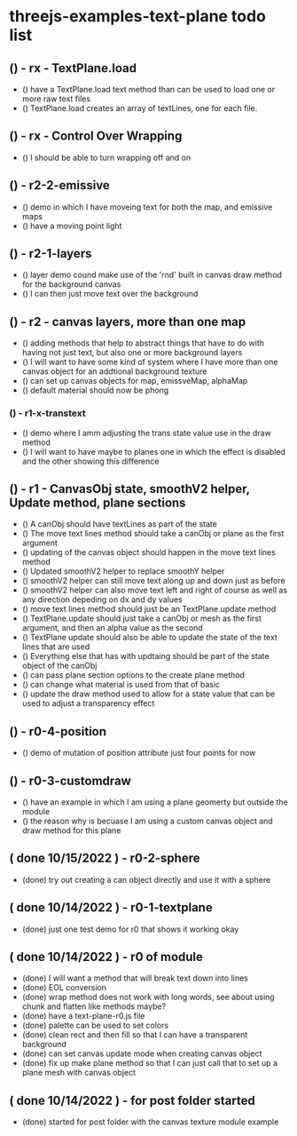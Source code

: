 # threejs-examples-text-plane todo list

## () - rx - TextPlane.load
* () have a TextPlane.load text method than can be used to load one or more raw text files
* () TextPlane.load creates an array of textLines, one for each file.

## () - rx - Control Over Wrapping
* () I should be able to turn wrapping off and on 




## () - r2-2-emissive
* () demo in which I have moveing text for both the map, and emissive maps
* () have a moving point light

## () - r2-1-layers
* () layer demo cound make use of the 'rnd' built in canvas draw method for the background canvas
* () I can then just move text over the background

## () - r2 - canvas layers, more than one map
* () adding methods that help to abstract things that have to do with having not just text, but also one or more background layers
* () I will want to have some kind of system where I have more than one canvas object for an addtional background texture
* () can set up canvas objects for map, emissveMap, alphaMap
* () default material should now be phong


### () - r1-x-transtext
* () demo where I amm adjusting the trans state value use in the draw method
* () I will want to have maybe to planes one in which the effect is disabled and the other showing this difference

## () - r1 - CanvasObj state, smoothV2 helper, Update method, plane sections
* () A canObj should have textLines as part of the state
* () The move text lines method should take a canObj or plane as the first argument
* () updating of the canvas object should happen in the move text lines method
* () Updated smoothV2 helper to replace smoothY helper
* () smoothV2 helper can still move text along up and down just as before
* () smoothV2 helper can also move text left and right of course as well as any direction depeding on dx and dy values
* () move text lines method should just be an TextPlane.update method
* () TextPlane.update should just take a canObj or mesh as the first argument, and then an alpha value as the second
* () TextPlane update should also be able to update the state of the text lines that are used
* () Everything else that has with updtaing should be part of the state object of the canObj
* () can pass plane section options to the create plane method
* () can change what material is used from that of basic
* () update the draw method used to allow for a state value that can be used to adjust a transparency effect

## () - r0-4-position
* () demo of mutation of position attribute just four points for now

## () - r0-3-customdraw
* () have an example in which I am using a plane geomerty but outside the module
* () the reason why is becuase I am using a custom canvas object and draw method for this plane

## (  done 10/15/2022 ) - r0-2-sphere
* (done) try out creating a can object directly and use it with a sphere

## ( done 10/14/2022 ) - r0-1-textplane
* (done) just one test demo for r0 that shows it working okay

## ( done 10/14/2022 ) - r0 of module
* (done) I will want a method that will break text down into lines
* (done) EOL conversion
* (done) wrap method does not work with long words, see about using chunk and flatten like methods maybe?
* (done) have a text-plane-r0.js file
* (done) palette can be used to set colors
* (done) clean rect and then fill so that I can have a transparent background
* (done) can set canvas update mode when creating canvas object
* (done) fix up make plane method so that I can just call that to set up a plane mesh with canvas object 

## ( done 10/14/2022 ) - for post folder started
* (done) started for post folder with the canvas texture module example
